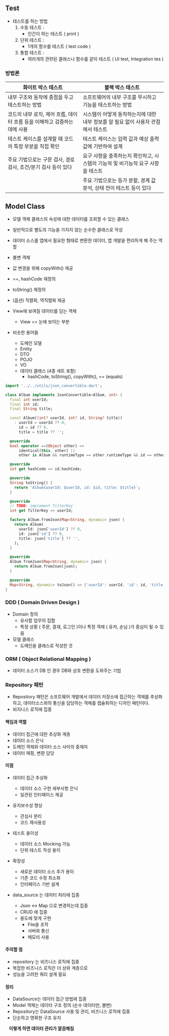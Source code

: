 ## Test
- 테스트를 하는 방법
	1. 수동 테스트 :
		- 인간이 하는 테스트 ( print )
	2. 단위 테스트 :
		- 1개의 함수를 테스트 ( test code )
	3. 통합 테스트 :
		- 여러개의 관련된 클래스나 함수를 같이 테스트 ( UI test, Integration tes )

### 방법론

| 화이트 박스 테스트                                  | 블랙 박스 테스트                                      |
| ------------------------------------------- | ---------------------------------------------- |
| 내부 구조와 동작에 중점을 두고 테스트하는 방법                  | 소프트웨어의 내부 구조를 무시하고 기능을 테스트하는 방법                |
| 코드의 내부 로직, 제어 흐름, 데이터 흐름 등을 이해하고 검증하는 데에 사용 | 시스템이 어떻게 동작하는지에 대한 내부 정보를 알 필요 없이 사용자 관점에서 테스트 |
| 테스트 케이스를 설계할 때 코드의 특정 부분을 직접 확인             | 테스트 케이스는 입력 값과 예상 출력 값에 기반하여 설계                |
| 주요 기법으로는 구문 검사, 경로 검사, 조건/분기 검사 등이 있다       | 요구 사항을 충족하는지 확인하고, 시스템의 기능적 및 비기능적 요구 사항을 테스트  |
|                                             | 주요 기법으로는 등가 분할, 경계 값 분석, 상태 전이 테스트 등이 있다       |
## Model Class
- 모델 객체 클래스의 속성에 대한 데이터를 조회할 수 있는 클래스
- 일반적으로 별도의 기능을 가지지 않는 순수한 클래스로 작성
- 데이터 소스를 앱에서 필요한 형태로 변환한 데이터, 앱 개발을 편리하게 해 주는 역할

- 불변 객체
- 값 변경을 위해 copyWith() 제공
- \==, hashCode 재정의
- toString() 재정의
- (옵션) 직렬화, 역직렬화 제공

- View에 보여질 데이터를 담는 객체
	- View == 눈에 보이는 부분
- 비슷한 용어들
	- 도메인 모델
	- Entity
	- DTO
	- POJO
	- VO
	- 데이터 클래스 (4종 세트 포함)
		- hashCode, toString(), copyWith(), == (equals)
```dart
import '../../utils/json_convertible.dart';

class Album implements JsonConvertible<Album, int> {
  final int userId;
  final int id;
  final String title;

  const Album({int? userId, int? id, String? title})
    : userId = userId ?? 0,
      id = id ?? 0,
      title = title ?? '';

  @override
  bool operator ==(Object other) =>
      identical(this, other) ||
      other is Album && runtimeType == other.runtimeType && id == other.id;

  @override
  int get hashCode => id.hashCode;

  @override
  String toString() {
    return 'Album{userId: $userId, id: $id, title: $title}';
  }

  @override
  // TODO: implement filterKey
  int get filterKey => userId;

  factory Album.fromJson(Map<String, dynamic> json) {
    return Album(
      userId: json['userId'] ?? 0,
      id: json['id'] ?? 0,
      title: json['title'] ?? '',
    );
  }

  @override
  Album fromJson(Map<String, dynamic> json) {
    return Album.fromJson(json);
  }

  @override
  Map<String, dynamic> toJson() => {'userId': userId, 'id': id, 'title': title};
}

```
### DDD ( Domain Driven Design )
- Domain 정의
	- 유사함 업무의 집합
	- 특정 상황 ( 주문, 결재, 로그인 )이나 특정 객체 ( 유저, 손님 )가 중심이 될 수 있음
- 모델 클래스
	- 도메인을 클래스로 작성한 것

### ORM ( Object Relational Mapping )
- 데이터 소스가 DB 인 경우 DB와 상호 변환을 도와주는 기법

### Repository 패턴
- Repository 패턴은 소프트웨어 개발에서 데이터 저장소에 접근하는 객체를 추상화하고, 데이터소스와의 통신을 담당하는 객체를 캡슐화하는 디자인 패턴이다.
- 비지니스 로직에 집중
#### 책임과 역할
- 데이터 접근에 대한 추상화 계층
- 데이터 소스 은닉
- 도메인 객체와 데이터 소스 사이의 중재자
- 데이터 매핑, 변환 담당
#### 이점
- 데이터 접근 추상화
	- 데이터 소스 구현 세부사항 은닉
	- 일관된 인터페이스 제공
- 유지보수성 향상
	- 관심사 분리
	- 코드 재사용성
- 테스트 용이성
	- 데이터 소스 Mocking 가능
	- 단위 테스트 작성 용이
- 확장성
	- 새로운 데이터 소스 추가 용이
	- 기존 코드 수정 최소화
	- 인터페이스 기반 설계

- data_source 는 데이터 처리에 집중
	- Json <-> Map 으로 변경하는데 집중
	- CRUD 에 집중
	- 용도에 맞게 구현
		- File을 조작
		- 서버와 통신
		- 메모리 사용
#### 주의할 점
- repository 는 비즈니스 로직에 집중
- 복잡한 비즈니스 로직은 더 상위 계층으로
- 성능을 고려한 쿼리 설계 필요

#### 정리
- DataSource는 데이터 접근 방법에 집중
- Model 객체는 데이터 구조 정의 (순수 데이터만, 불변)
- Repository는 DataSource 사용 및 관리, 비즈니스 로직에 집중
- 단순하고 명확한 구조 유지

   **이렇게 하면 데이터 관리가 깔끔해짐**
